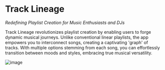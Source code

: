 # Track Lineage

_Redefining Playlist Creation for Music Enthusiasts and DJs_

Track Lineage revolutionizes playlist creation by enabling users to forge dynamic musical journeys. Unlike conventional linear playlists, the app empowers you to interconnect songs, creating a captivating 'graph' of tracks. With multiple options stemming from each song, you can effortlessly transition between moods and styles, embracing true musical versatility.

![image](https://github.com/Ben8t/track-lineage/assets/46634684/21b9bd69-2f82-48c5-8d18-c96cdd35801e)


